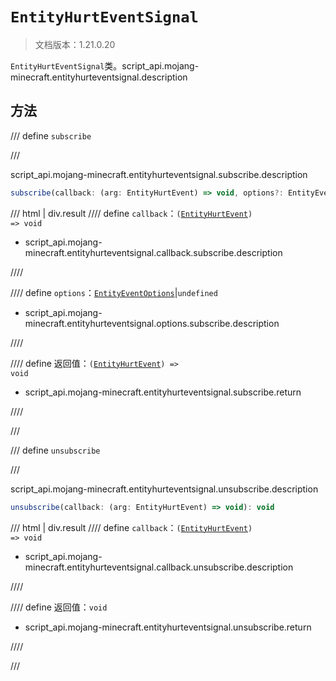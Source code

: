 # `EntityHurtEventSignal`

> 文档版本：1.21.0.20

`EntityHurtEventSignal`类。script_api.mojang-minecraft.entityhurteventsignal.description

## 方法

/// define
`subscribe`


///

script_api.mojang-minecraft.entityhurteventsignal.subscribe.description

```js
subscribe(callback: (arg: EntityHurtEvent) => void, options?: EntityEventOptions): (arg: EntityHurtEvent) => void
```

/// html | div.result
//// define
`callback`：<code>(<a href="../entityhurtevent/">EntityHurtEvent</a>) =&gt; void</code>

- script_api.mojang-minecraft.entityhurteventsignal.callback.subscribe.description


////

//// define
`options`：[`EntityEventOptions`](./entityeventoptions.md)|`undefined`

- script_api.mojang-minecraft.entityhurteventsignal.options.subscribe.description


////

//// define
返回值：<code>(<a href="../entityhurtevent/">EntityHurtEvent</a>) =&gt; void</code>

- script_api.mojang-minecraft.entityhurteventsignal.subscribe.return


////

///


/// define
`unsubscribe`


///

script_api.mojang-minecraft.entityhurteventsignal.unsubscribe.description

```js
unsubscribe(callback: (arg: EntityHurtEvent) => void): void
```

/// html | div.result
//// define
`callback`：<code>(<a href="../entityhurtevent/">EntityHurtEvent</a>) =&gt; void</code>

- script_api.mojang-minecraft.entityhurteventsignal.callback.unsubscribe.description


////

//// define
返回值：`void`

- script_api.mojang-minecraft.entityhurteventsignal.unsubscribe.return


////

///

